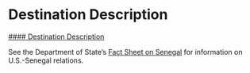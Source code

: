 # Destination Description

[#### Destination Description](javascript:void(0); "Destination Description")

See the Department of State’s [Fact Sheet on Senegal](https://www.state.gov/countries-areas/senegal/) for information on U.S.-Senegal relations.